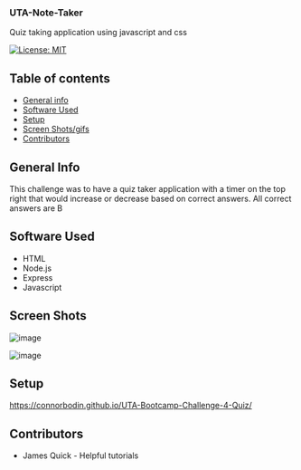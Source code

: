 
### UTA-Note-Taker
Quiz taking application using javascript and css 

[![License: MIT](https://img.shields.io/badge/License-MIT-yellow.svg)](https://opensource.org/licenses/MIT)


## Table of contents
* [General info](#general-info)
* [Software Used](#software-used)
* [Setup](#setup)
* [Screen Shots/gifs](#screen-shots)
* [Contributors](#contributors)


## General Info
This challenge was to have a quiz taker application with a timer on the top right that would increase or decrease based on correct  answers. All correct answers are B 
## Software Used 

- HTML
- Node.js
- Express 
- Javascript

## Screen Shots

![image](https://user-images.githubusercontent.com/63430373/217695909-860213b8-6a7b-46af-8068-2a01ccec17e2.png)

![image](https://user-images.githubusercontent.com/63430373/217695946-300db447-76b6-4718-bb5f-c7d0b0941be8.png)

## Setup


https://connorbodin.github.io/UTA-Bootcamp-Challenge-4-Quiz/ 

## Contributors

- James Quick - Helpful tutorials
